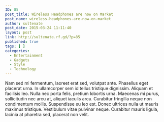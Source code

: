 ```yaml
---
ID: 85
post_title: Wireless Headphones are now on Market
post_name: wireless-headphones-are-now-on-market
author: sultenate
post_date: 2015-03-24 11:11:40
layout: post
link: http://sultenate.rf.gd/?p=85
published: true
tags: [ ]
categories:
  - Entertainment
  - Gadgets
  - Style
  - Technology
---
```

Nam sed mi fermentum, laoreet erat sed, volutpat ante. Phasellus eget placerat urna. In ullamcorper sem id tellus tristique dignissim. Aliquam et facilisis leo. Nulla nec porta felis, pretium lobortis urna. Maecenas mi purus, sollicitudin nec arcu at, aliquet iaculis arcu. Curabitur fringilla neque non condimentum mollis. Suspendisse eu leo est. Donec ultrices nulla ut mauris maximus tristique. Vestibulum vitae pulvinar neque. Curabitur mauris ligula, lacinia at pharetra sed, placerat non velit.